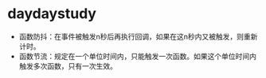 # daydaystudy

- 函数防抖：在事件被触发n秒后再执行回调，如果在这n秒内又被触发，则重新计时。 
- 函数节流：规定在一个单位时间内，只能触发一次函数。如果这个单位时间内触发多次函数，只有一次生效。

